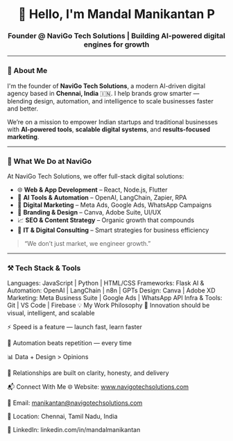 <h1 align="center">👋 Hello, I'm Mandal Manikantan P</h1>
<h3 align="center">Founder @ NaviGo Tech Solutions | Building AI-powered digital engines for growth</h3>

---

### 🚀 About Me

I'm the founder of **NaviGo Tech Solutions**, a modern AI-driven digital agency based in **Chennai, India** 🇮🇳. I help brands grow smarter — blending design, automation, and intelligence to scale businesses faster and better.

We’re on a mission to empower Indian startups and traditional businesses with **AI-powered tools**, **scalable digital systems**, and **results-focused marketing**.

---

### 🧠 What We Do at NaviGo

At NaviGo Tech Solutions, we offer full-stack digital solutions:

- 🌐 **Web & App Development** – React, Node.js, Flutter
- 🤖 **AI Tools & Automation** – OpenAI, LangChain, Zapier, RPA
- 🚀 **Digital Marketing** – Meta Ads, Google Ads, WhatsApp Campaigns
- 🎨 **Branding & Design** – Canva, Adobe Suite, UI/UX
- 📈 **SEO & Content Strategy** – Organic growth that compounds
- 🧩 **IT & Digital Consulting** – Smart strategies for business efficiency

> “We don’t just market, we engineer growth.”

---

### ⚒️ Tech Stack & Tools


Languages:        JavaScript | Python | HTML/CSS 
Frameworks:         Flask 
AI & Automation:  OpenAI | LangChain | n8n | GPTs
Design:           Canva | Adobe XD
Marketing:        Meta Business Suite | Google Ads | WhatsApp API
Infra & Tools:    Git | VS Code | Firebase 
💡 My Work Philosophy
🧠 Innovation should be visual, intelligent, and scalable

⚡ Speed is a feature — launch fast, learn faster

🎯 Automation beats repetition — every time

📊 Data + Design > Opinions

🤝 Relationships are built on clarity, honesty, and delivery

📬 Connect With Me
🌐 Website: www.navigotechsolutions.com

📧 Email: manikantan@navigotechsolutions.com

📍 Location: Chennai, Tamil Nadu, India

🔗 LinkedIn: linkedin.com/in/mandalmanikantan


